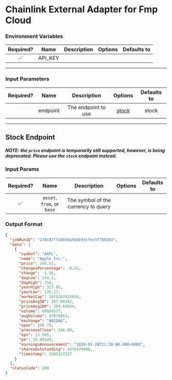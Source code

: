 # Chainlink External Adapter for Fmp Cloud

### Environment Variables

| Required? |  Name   | Description | Options | Defaults to |
| :-------: | :-----: | :---------: | :-----: | :---------: |
|    ✅     | API_KEY |             |         |             |

---

### Input Parameters

| Required? |   Name   |     Description     |         Options          | Defaults to |
| :-------: | :------: | :-----------------: | :----------------------: | :---------: |
|           | endpoint | The endpoint to use | [stock](#Stock-Endpoint) |    stock    |

---

## Stock Endpoint
##### NOTE: the `price` endpoint is temporarily still supported, however, is being deprecated. Please use the `stock` endpoint instead.
### Input Params

| Required? |            Name            |             Description             | Options | Defaults to |
| :-------: | :------------------------: | :---------------------------------: | :-----: | :---------: |
|    ✅     | `asset`, `from`, or `base` | The symbol of the currency to query |         |             |

### Output Format

```json
{
  "jobRunID": "278c97ffadb54a5bbb93cfec5f7b5503",
  "data": [
    {
      "symbol": "AAPL",
      "name": "Apple Inc.",
      "price": 245.52,
      "changesPercentage": -0.55,
      "change": -1.36,
      "dayLow": 244.3,
      "dayHigh": 258,
      "yearHigh": 327.85,
      "yearLow": 170.27,
      "marketCap": 1074267815936,
      "priceAvg50": 287.00342,
      "priceAvg200": 269.64044,
      "volume": 68684527,
      "avgVolume": 47970853,
      "exchange": "NASDAQ",
      "open": 250.75,
      "previousClose": 246.88,
      "eps": 12.595,
      "pe": 19.49345,
      "earningsAnnouncement": "2020-01-28T21:30:00.000+0000",
      "sharesOutstanding": 4375479808,
      "timestamp": 1585227237
    }
  ],
  "statusCode": 200
}
```
